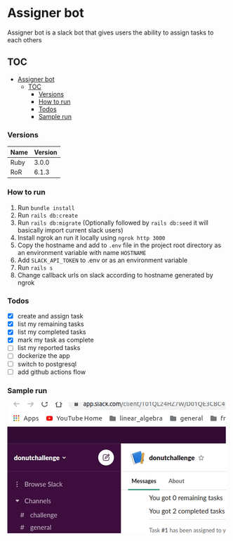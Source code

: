# Assigner bot

Assigner bot is a slack bot that gives users the ability to assign tasks to each others

## TOC
- [Assigner bot](#assigner-bot)
  - [TOC](#toc)
    - [Versions](#versions)
    - [How to run](#how-to-run)
    - [Todos](#todos)
    - [Sample run](#sample-run)

### Versions

| **Name** | **Version**|
| --- | --- |
| Ruby | 3.0.0 |
| RoR | 6.1.3 |

### How to run

1. Run `bundle install`
2. Run `rails db:create`
3. Run `rails db:migrate` (Optionally followed by `rails db:seed` it will basically import current slack users)
4. Install ngrok an run it locally using `ngrok http 3000`
5. Copy the hostname and add to `.env` file in the project root directory as an environment variable with name `HOSTNAME`
6. Add `SLACK_API_TOKEN` to .env or as an environment variable
7. Run `rails s`
8. Change callback urls on slack according to hostname generated by ngrok

### Todos
- [x] create and assign task
- [x] list my remaining tasks
- [x] list my completed tasks
- [x] mark my task as complete
- [ ] list my reported tasks
- [ ] dockerize the app
- [ ] switch to postgresql
- [ ] add github actions flow

### Sample run
![Running the app](./test-run.gif)